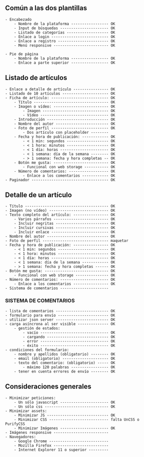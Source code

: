 ## Común a las dos plantillas

    - Encabezado
        - Nombre de la plataforma ----------------- OK
        - Input de búsquedas ---------------------- OK
        - Listado de categorías ------------------- OK
        - Enlace a login -------------------------- OK
        - Enlace a registro ----------------------- OK
        - Menú responsive ------------------------- OK

    - Pie de página
        - Nombre de la plataforma ----------------- OK
        - Enlace a parte superior ----------------- OK

## Listado de artículos

    - Enlace a detalle de artículo ---------------- OK
    - Listado de 10 artículos --------------------- OK
    - Ficha de artículo: -------------------------- OK
        - Título ---------------------------------- OK
        - Imagen o vídeo: ------------------------- OK
            - Imagen ------------------------------ OK
            - Vídeo ------------------------------- OK
        - Introducción ---------------------------- OK
        - Nombre del autor ------------------------ OK
        - Foto de perfil -------------------------- OK
            - Dos artículo con placeholder --------
        - Fecha y hora de publicación: ------------ OK
            - < 1 min: segundos ------------------- OK
            - < 1 hora: minutos ------------------- OK
            - < 1 día: horas ---------------------- OK
            - < 1 semana: día de la semana -------- OK
            - > 1 semana: fecha y hora completas -- OK
        - Botón me gusta: ------------------------- OK
            - Funcional con web storage ----------- OK
        - Número de comentarios: ------------------ OK
            - Enlace a los comentarios ------------ OK
    - Paginador ----------------------------------- OK

## Detalle de un artículo

    - Título -------------------------------------- OK
    - Imagen (no vídeo) --------------------------- OK
    - Texto completo del artículo: ---------------- OK
        - Varios párrafos ------------------------- OK
        - Incluir negritas ------------------------ OK
        - Incluir cursivas ------------------------ OK
        - Incluir enlace -------------------------- OK
    - Nombre del autor ---------------------------- OK
    - Foto de perfil ------------------------------ maquetar
    - Fecha y hora de publicación: ---------------- OK
        - < 1 min: segundos ----------------------- OK
        - < 1 hora: minutos ----------------------- OK
        - < 1 día: horas -------------------------- OK
        - < 1 semana: día de la semana ------------ OK
        - > 1 semana: fecha y hora completas ------ OK
    - Botón me gusta: ----------------------------- OK
        - Funcional con web storage --------------- OK
    - Número de comentarios: ---------------------- OK
        - Enlace a los comentarios ---------------- OK
    - Sistema de comentarios ----------------------

### SISTEMA DE COMENTARIOS

    - lista de comentarios ------------------------ OK
    - formulario para envío ----------------------- OK
    - utilizar json server ------------------------ OK
    - carga asíncrona al ser visible -------------- OK
        - gestión de estados:
            - vacío ------------------------------- OK
            - cargando ---------------------------- OK
            - error ------------------------------- OK
            - éxito ------------------------------- OK
    - condiciones del formulario:
        - nombre y apellidos (obligatorio) -------- OK
        - email (obligatorio) --------------------- OK
        - texto del comentario: (obligatorio) ----- OK
            - máximo 120 palabras ----------------- OK
        - tener en cuenta errores de envío -------- OK

## Consideraciones generales

    - Minimizar peticiones:
        - Un sólo javascript ---------------------- OK
        - Un sólo css ----------------------------- OK
    - Minimizar assets:
        - Minimizar JS ---------------------------- OK
        - Minimizar CSS --------------------------- falta UnCSS o PurifyCSS
        - Minimizar Imágenes ---------------------- OK
    - Imágenes responsive -------------------------
    - Navegadores:
        - Google Chrome ---------------------------
        - Mozilla Firefox -------------------------
        - Internet Explorer 11 o superior ---------